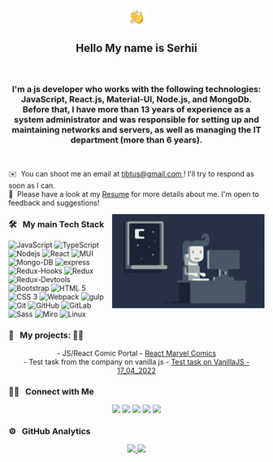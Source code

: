 <div align="center" ><img alt="Night Coding" src="./assets/Hand%20Wave.gif" width='40px' align="center"/>  </div>

<h2 align="center">Hello My name is Serhii</h2><br>
<h3 align="center">I'm a js developer who works with the following technologies: JavaScript, React.js, Material-UI,
Node.js, and MongoDb. <br>
Before that, I have more than 13 years of experience as a system administrator and was responsible for setting up and
maintaining networks and servers, as well as managing the IT department (more than 6 years).</h3><br>

✉️ &nbsp;You can shoot me an email at [tibtus@gmail.com ](mailto:tibtus@gmail.com) ! I'll try to respond as soon as I
can.\
📄 &nbsp;Please have a look at my <a href="./assets/Serhii_Burdeinyi_Dev.pdf">Resume</a> for more details about me. I'm
open to
feedback and suggestions!

<img alt="Night Coding" src="./assets/Night-Coding.gif"  align="right" />

### 🛠 &nbsp; <b> My main Tech Stack </b>

<div>
 <img alt="JavaScript" src="https://img.shields.io/badge/-JavaScript-yellow?style=for-the-badge&logo=JavaScript&logoColor=white" />
 <img alt="TypeScript" src="https://shields.io/badge/TypeScript-3178C6?logo=TypeScript&logoColor=FFF&style=for-the-badge" />
 <img alt="Nodejs" src="https://img.shields.io/badge/-Nodejs-43853d?style=for-the-badge&logo=Node.js&logoColor=white" />
 <img alt="React" src="https://img.shields.io/badge/-React-45b8d8?style=for-the-badge&logo=react&logoColor=white" />
 <img alt="MUI" src="https://shields.io/badge/Materilal--UI-FFF?logo=MUI&logoColor=007FFF&style=for-the-badge" />
 <img alt="Mongo-DB" src="https://img.shields.io/badge/-Mongo_DB-47A248?style=for-the-badge&logo=MongoDB&logoColor=black" />
 <img alt="express" src="https://img.shields.io/badge/express-green?style=for-the-badge&logo=express">
 <img alt="Redux-Hooks" src="https://img.shields.io/badge/-React_Hooks-430098?style=for-the-badge&logo=Redux&logoColor=white" />
 <img alt="Redux" src="https://img.shields.io/badge/-Redux-430098?style=for-the-badge&logo=redux&logoColor=white" />
 <img alt="Redux-Devtools" src="https://img.shields.io/badge/redux devtools-430098?style=for-the-badge&logo=redux">
 <img alt="Bootstrap" src="https://shields.io/badge/Bootstrap-FFF?logo=Bootstrap&logoColor=7952B3&style=for-the-badge" />
 <img alt="HTML 5" src="https://img.shields.io/badge/HTML5-E34F26?style=for-the-badge&logo=html5&logoColor=white">
 <img alt="CSS 3" src="https://img.shields.io/badge/CSS3-1572B6?style=for-the-badge&logo=css3&logoColor=white"> 
 <img alt="Webpack" src="https://shields.io/badge/Webpack-8DD6F9?logo=Webpack&logoColor=FFF&style=for-the-badge" />
 <img alt="gulp" src="https://shields.io/badge/gulp-CF4647?logo=gulp&logoColor=FFF&style=for-the-badge" />
 <img alt="Git" src="https://shields.io/badge/Git-181717?logo=Git&logoColor=F05032&style=for-the-badge" />
 <img alt="GitHub" src="https://shields.io/badge/GitHub-181717?logo=GitHub&logoColor=FFF&style=for-the-badge" />
 <img alt="GitLab" src="https://shields.io/badge/GitLab-181717?logo=GitLab&logoColor=FC6D26&style=for-the-badge" />
 <img alt="Sass" src="https://shields.io/badge/Sass-181717?logo=Sass&logoColor=FC6D26&style=for-the-badge" />
 <img alt="Miro" src="https://shields.io/badge/Miro-050038?logo=Miro&logoColor=FC6D26&style=for-the-badge" />
 <img alt="Linux" src="https://shields.io/badge/Linux-FCC624?logo=Linux&logoColor=181717&style=for-the-badge" />



</div>

### 🌱 &nbsp; <b> My projects: </b> 👨🏻

<div align="center">
  - JS/React Comic Portal  -   
  <a href="https://github.com/tibtus/React_Marvel_Comics">React Marvel Comics</a>   
  <br>
  - Test task from the company on vanilla js  -
  <a href="https://github.com/tibtus/Serhii_Burdeinyi_17_04_2022">Test task on VanillaJS - 17_04_2022</a>   
  <br>
</div>

### 🤝🏻 &nbsp; <b> Connect with Me </b>

<p align="center">
<a href="https://www.linkedin.com/in/burdeinyi/"><img src="https://img.shields.io/badge/-Serhii%20Burdeinyi%20Singh-0077B5?style=flat&logo=Linkedin&logoColor=white"/></a>
<a href="mailto:tibtus@gmail.com"><img src="https://img.shields.io/badge/-tibtus@gmail.com-D14836?style=flat&logo=Gmail&logoColor=white"/></a>
<a href="https://www.facebook.com/burdeinyi.serhii"><img src="https://img.shields.io/badge/-@burdeinyi.serhii-1877F2?style=flat&logo=Facebook&logoColor=white"/></a>
<a href="https://telegram.me/tibtus"><img src="https://img.shields.io/badge/-Telegram-2CA5E0?style=flat&logo=telegram&logoColor=white"/></a>
<a href="https://wa.me/380939117418"><img src="https://img.shields.io/badge/-WhatsApp-25D366?style=flat&logo=whatsapp&logoColor=white"/></a>


</p>

### ⚙️ &nbsp; <b> GitHub Analytics </b>

<p align="center">
<a href="https://github.com/tibtus">
  <img height="50%" src="https://github-readme-stats-eight-theta.vercel.app/api?username=tibtus&show_icons=true&theme=algolia&include_all_commits=true&count_private=true"/>
  <img height="50%" src="https://github-readme-stats-eight-theta.vercel.app/api/top-langs/?username=tibtus&layout=compact&langs_count=8&theme=algolia"/>
</a>
</p>



